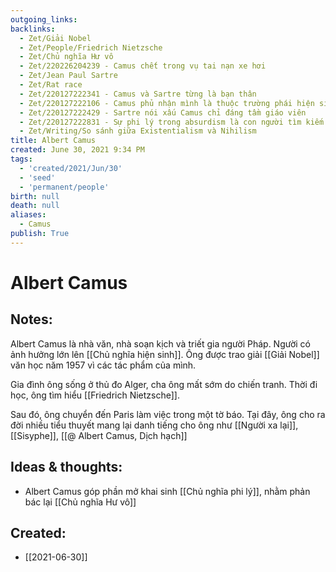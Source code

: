 ```yaml
---
outgoing_links:
backlinks:
  - Zet/Giải Nobel
  - Zet/People/Friedrich Nietzsche
  - Zet/Chủ nghĩa Hư vô
  - Zet/220226204239 - Camus chết trong vụ tai nạn xe hơi
  - Zet/Jean Paul Sartre
  - Zet/Rat race
  - Zet/220127222341 - Camus và Sartre từng là bạn thân
  - Zet/220127222106 - Camus phủ nhận mình là thuộc trường phái hiện sinh
  - Zet/220127222429 - Sartre nói xấu Camus chỉ đáng tầm giáo viên
  - Zet/220127222831 - Sự phi lý trong absurdism là con người tìm kiếm ý nghĩ nhưng cuộc đời ko có ý nghĩa
  - Zet/Writing/So sánh giữa Existentialism và Nihilism
title: Albert Camus
created: June 30, 2021 9:34 PM
tags:
  - 'created/2021/Jun/30'
  - 'seed'
  - 'permanent/people'
birth: null
death: null
aliases:
  - Camus
publish: True
---
```

# Albert Camus

## Notes:
Albert Camus là nhà văn, nhà soạn kịch và triết gia người Pháp. Người có ảnh hưởng lớn lên [[Chủ nghĩa hiện sinh]]. Ông được trao giải [[Giải Nobel]] văn học năm 1957 vì các tác phẩm của mình.

Gia đình ông sống ở thủ đo Alger, cha ông mất sớm do chiến tranh. Thời đi học, ông tìm hiểu [[Friedrich Nietzsche]].

Sau đó, ông chuyển đến Paris làm việc trong một tờ báo. Tại đây, ông cho ra đời nhiều tiểu thuyết mang lại danh tiếng cho ông như [[Người xa lại]], [[Sisyphe]], [[@ Albert Camus, Dịch hạch]]

## Ideas & thoughts:
- Albert Camus góp phần mở khai sinh [[Chủ nghĩa phi lý]], nhằm phản bác lại  [[Chủ nghĩa Hư vô]]


## Created:
- [[2021-06-30]]
